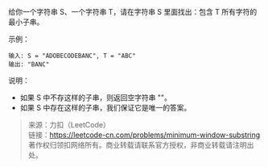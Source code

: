 给你一个字符串 S、一个字符串 T，请在字符串 S 里面找出：包含 T 所有字符的最小子串。

示例：
```
输入: S = "ADOBECODEBANC", T = "ABC"
输出: "BANC"
```

说明：
* 如果 S 中不存这样的子串，则返回空字符串 ""。
* 如果 S 中存在这样的子串，我们保证它是唯一的答案。

> 来源：力扣（LeetCode）  
> 链接：https://leetcode-cn.com/problems/minimum-window-substring  
> 著作权归领扣网络所有。商业转载请联系官方授权，非商业转载请注明出处。  